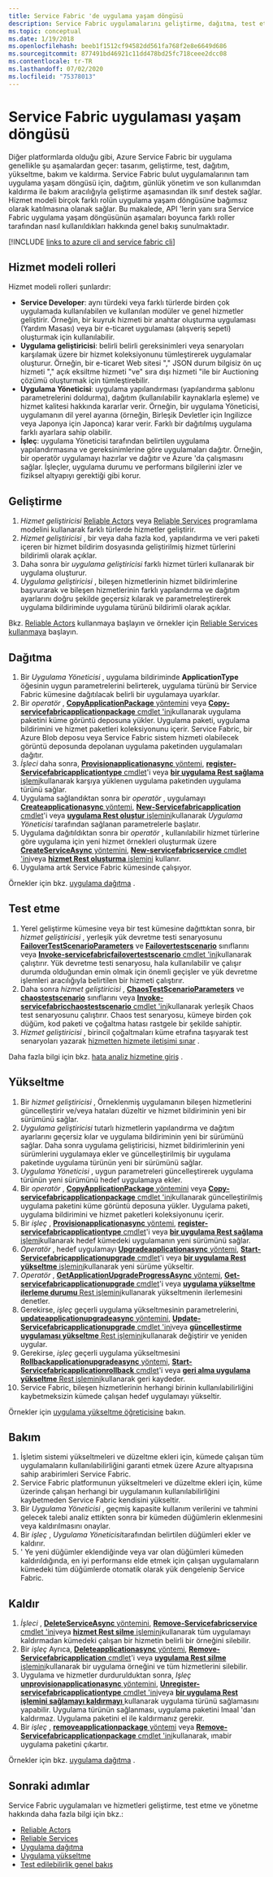 ```yaml
---
title: Service Fabric 'de uygulama yaşam döngüsü
description: Service Fabric uygulamalarını geliştirme, dağıtma, test etme, yükseltme, sürdürme ve kaldırma işlemleri açıklanmaktadır.
ms.topic: conceptual
ms.date: 1/19/2018
ms.openlocfilehash: beeb1f1512cf94582dd561fa768f2e8e6649d686
ms.sourcegitcommit: 877491bd46921c11dd478bd25fc718ceee2dcc08
ms.contentlocale: tr-TR
ms.lasthandoff: 07/02/2020
ms.locfileid: "75378013"
---
```

# <a name="service-fabric-application-lifecycle"></a>Service Fabric uygulaması yaşam döngüsü
Diğer platformlarda olduğu gibi, Azure Service Fabric bir uygulama genellikle şu aşamalardan geçer: tasarım, geliştirme, test, dağıtım, yükseltme, bakım ve kaldırma. Service Fabric bulut uygulamalarının tam uygulama yaşam döngüsü için, dağıtım, günlük yönetim ve son kullanımdan kaldırma ile bakım aracılığıyla geliştirme aşamasından ilk sınıf destek sağlar. Hizmet modeli birçok farklı rolün uygulama yaşam döngüsüne bağımsız olarak katılmasına olanak sağlar. Bu makalede, API 'lerin yanı sıra Service Fabric uygulama yaşam döngüsünün aşamaları boyunca farklı roller tarafından nasıl kullanıldıkları hakkında genel bakış sunulmaktadır.

[!INCLUDE [links to azure cli and service fabric cli](../../includes/service-fabric-sfctl.md)]

## <a name="service-model-roles"></a>Hizmet modeli rolleri
Hizmet modeli rolleri şunlardır:

* **Service Developer**: aynı türdeki veya farklı türlerde birden çok uygulamada kullanılabilen ve kullanılan modüler ve genel hizmetler geliştirir. Örneğin, bir kuyruk hizmeti bir anahtar oluşturma uygulaması (Yardım Masası) veya bir e-ticaret uygulaması (alışveriş sepeti) oluşturmak için kullanılabilir.
* **Uygulama geliştiricisi**: belirli belirli gereksinimleri veya senaryoları karşılamak üzere bir hizmet koleksiyonunu tümleştirerek uygulamalar oluşturur. Örneğin, bir e-ticaret Web sitesi "," JSON durum bilgisiz ön uç hizmeti "," açık eksiltme hizmeti "ve" sıra dışı hizmeti "ile bir Auctioning çözümü oluşturmak için tümleştirebilir.
* **Uygulama Yöneticisi**: uygulama yapılandırması (yapılandırma şablonu parametrelerini doldurma), dağıtım (kullanılabilir kaynaklarla eşleme) ve hizmet kalitesi hakkında kararlar verir. Örneğin, bir uygulama Yöneticisi, uygulamanın dil yerel ayarına (örneğin, Birleşik Devletler için Ingilizce veya Japonya için Japonca) karar verir. Farklı bir dağıtılmış uygulama farklı ayarlara sahip olabilir.
* **İşleç**: uygulama Yöneticisi tarafından belirtilen uygulama yapılandırmasına ve gereksinimlerine göre uygulamaları dağıtır. Örneğin, bir operatör uygulamayı hazırlar ve dağıtır ve Azure 'da çalışmasını sağlar. İşleçler, uygulama durumu ve performans bilgilerini izler ve fiziksel altyapıyı gerektiği gibi korur.

## <a name="develop"></a>Geliştirme
1. *Hizmet geliştiricisi* [Reliable Actors](service-fabric-reliable-actors-introduction.md) veya [Reliable Services](service-fabric-reliable-services-introduction.md) programlama modelini kullanarak farklı türlerde hizmetler geliştirir.
2. *Hizmet geliştiricisi* , bir veya daha fazla kod, yapılandırma ve veri paketi içeren bir hizmet bildirim dosyasında geliştirilmiş hizmet türlerini bildirimli olarak açıklar.
3. Daha sonra bir *uygulama geliştiricisi* farklı hizmet türleri kullanarak bir uygulama oluşturur.
4. *Uygulama geliştiricisi* , bileşen hizmetlerinin hizmet bildirimlerine başvurarak ve bileşen hizmetlerinin farklı yapılandırma ve dağıtım ayarlarını doğru şekilde geçersiz kılarak ve parametreleştirerek uygulama bildiriminde uygulama türünü bildirimli olarak açıklar.

Bkz. [Reliable Actors](service-fabric-reliable-actors-get-started.md) kullanmaya başlayın ve örnekler için [Reliable Services kullanmaya](service-fabric-reliable-services-quick-start.md) başlayın.

## <a name="deploy"></a>Dağıtma
1. Bir *Uygulama Yöneticisi* , uygulama bildiriminde **ApplicationType** öğesinin uygun parametrelerini belirterek, uygulama türünü bir Service Fabric kümesine dağıtılacak belirli bir uygulamaya uyarkılar.
2. Bir *operatör* , [ **CopyApplicationPackage** yöntemini](https://docs.microsoft.com/dotnet/api/system.fabric.fabricclient.applicationmanagementclient) veya [ **Copy-servicefabricapplicationpackage** cmdlet 'ini](/powershell/module/servicefabric/copy-servicefabricapplicationpackage?view=azureservicefabricps)kullanarak uygulama paketini küme görüntü deposuna yükler. Uygulama paketi, uygulama bildirimini ve hizmet paketleri koleksiyonunu içerir. Service Fabric, bir Azure Blob deposu veya Service Fabric sistem hizmeti olabilecek görüntü deposunda depolanan uygulama paketinden uygulamaları dağıtır.
3. *İşleci* daha sonra, [ **Provisionapplicationasync** yöntemi](https://docs.microsoft.com/dotnet/api/system.fabric.fabricclient.applicationmanagementclient), [ **register-Servicefabricapplicationtype** cmdlet](https://docs.microsoft.com/powershell/module/servicefabric/register-servicefabricapplicationtype)'i veya [ **bir uygulama Rest sağlama** işlemi](https://docs.microsoft.com/rest/api/servicefabric/provision-an-application)kullanarak karşıya yüklenen uygulama paketinden uygulama türünü sağlar.
4. Uygulama sağlandıktan sonra bir *operatör* , uygulamayı [ **Createapplicationasync** yöntemi](https://docs.microsoft.com/dotnet/api/system.fabric.fabricclient.applicationmanagementclient), [ **New-Servicefabricapplication** cmdlet](https://docs.microsoft.com/powershell/module/servicefabric/new-servicefabricapplication)'i veya [ **uygulama Rest oluştur** işlemini](https://docs.microsoft.com/rest/api/servicefabric/create-an-application)kullanarak *Uygulama Yöneticisi* tarafından sağlanan parametrelerle başlatır.
5. Uygulama dağıtıldıktan sonra bir *operatör* , kullanılabilir hizmet türlerine göre uygulama için yeni hizmet örnekleri oluşturmak üzere [ **CreateServiceAsync** yöntemini](https://docs.microsoft.com/dotnet/api/system.fabric.fabricclient.servicemanagementclient), [ **New-servicefabricservice** cmdlet 'ini](https://docs.microsoft.com/powershell/module/servicefabric/new-servicefabricservice)veya [ **hizmet Rest oluşturma** işlemini](https://docs.microsoft.com/rest/api/servicefabric/create-a-service) kullanır.
6. Uygulama artık Service Fabric kümesinde çalışıyor.

Örnekler için bkz. [uygulama dağıtma](service-fabric-deploy-remove-applications.md) .

## <a name="test"></a>Test etme
1. Yerel geliştirme kümesine veya bir test kümesine dağıttıktan sonra, bir *hizmet geliştiricisi* , yerleşik yük devretme testi senaryosunu [**FailoverTestScenarioParameters**](https://docs.microsoft.com/dotnet/api/system.fabric.testability.scenario.failovertestscenarioparameters) ve [**Failovertestscenario**](https://docs.microsoft.com/dotnet/api/system.fabric.testability.scenario.failovertestscenario) sınıflarını veya [ **Invoke-servicefabricfailovertestscenario** cmdlet 'ini](/powershell/module/servicefabric/invoke-servicefabricfailovertestscenario?view=azureservicefabricps)kullanarak çalıştırır. Yük devretme testi senaryosu, hala kullanılabilir ve çalışır durumda olduğundan emin olmak için önemli geçişler ve yük devretme işlemleri aracılığıyla belirtilen bir hizmeti çalıştırır.
2. Daha sonra *hizmet geliştiricisi* , [**ChaosTestScenarioParameters**](https://docs.microsoft.com/dotnet/api/system.fabric.testability.scenario.chaostestscenarioparameters) ve [**chaostestscenario**](https://docs.microsoft.com/dotnet/api/system.fabric.testability.scenario.chaostestscenario) sınıflarını veya [ **Invoke-servicefabricchaostestscenario** cmdlet 'ini](/powershell/module/servicefabric/invoke-servicefabricchaostestscenario?view=azureservicefabricps)kullanarak yerleşik Chaos test senaryosunu çalıştırır. Chaos test senaryosu, kümeye birden çok düğüm, kod paketi ve çoğaltma hatası rastgele bir şekilde sahiptir.
3. *Hizmet geliştiricisi* , birincil çoğaltmaları küme etrafına taşıyarak test senaryoları yazarak [hizmetten hizmete iletişimi sınar](service-fabric-testability-scenarios-service-communication.md) .

Daha fazla bilgi için bkz. [hata analiz hizmetine giriş](service-fabric-testability-overview.md) .

## <a name="upgrade"></a>Yükseltme
1. Bir *hizmet geliştiricisi* , Örneklenmiş uygulamanın bileşen hizmetlerini güncelleştirir ve/veya hataları düzeltir ve hizmet bildiriminin yeni bir sürümünü sağlar.
2. *Uygulama geliştiricisi* tutarlı hizmetlerin yapılandırma ve dağıtım ayarlarını geçersiz kılar ve uygulama bildiriminin yeni bir sürümünü sağlar. Daha sonra uygulama geliştiricisi, hizmet bildirimlerinin yeni sürümlerini uygulamaya ekler ve güncelleştirilmiş bir uygulama paketinde uygulama türünün yeni bir sürümünü sağlar.
3. *Uygulama Yöneticisi* , uygun parametreleri güncelleştirerek uygulama türünün yeni sürümünü hedef uygulamaya ekler.
4. Bir *operatör* , [ **CopyApplicationPackage** yöntemini](https://docs.microsoft.com/dotnet/api/system.fabric.fabricclient.applicationmanagementclient) veya [ **Copy-servicefabricapplicationpackage** cmdlet 'ini](/powershell/module/servicefabric/copy-servicefabricapplicationpackage?view=azureservicefabricps)kullanarak güncelleştirilmiş uygulama paketini küme görüntü deposuna yükler. Uygulama paketi, uygulama bildirimini ve hizmet paketleri koleksiyonunu içerir.
5. Bir *işleç* , [ **Provisionapplicationasync** yöntemi](https://docs.microsoft.com/dotnet/api/system.fabric.fabricclient.applicationmanagementclient), [ **register-servicefabricapplicationtype** cmdlet](https://docs.microsoft.com/powershell/module/servicefabric/register-servicefabricapplicationtype)'i veya [ **bir uygulama Rest sağlama** işlemi](https://docs.microsoft.com/rest/api/servicefabric/provision-an-application)kullanarak hedef kümedeki uygulamanın yeni sürümünü sağlar.
6. *Operatör* , hedef uygulamayı [ **Upgradeapplicationasync** yöntemi](https://docs.microsoft.com/dotnet/api/system.fabric.fabricclient.applicationmanagementclient), [ **Start-Servicefabricapplicationupgrade** cmdlet](https://docs.microsoft.com/powershell/module/servicefabric/start-servicefabricapplicationupgrade)'i veya [ **bir uygulama Rest yükseltme** işlemini](https://docs.microsoft.com/rest/api/servicefabric/upgrade-an-application)kullanarak yeni sürüme yükseltir.
7. *Operatör* , [ **GetApplicationUpgradeProgressAsync** yöntemi](https://docs.microsoft.com/dotnet/api/system.fabric.fabricclient.applicationmanagementclient), [ **Get-servicefabricapplicationupgrade** cmdlet](https://docs.microsoft.com/powershell/module/servicefabric/get-servicefabricapplicationupgrade)'i veya [ **uygulama yükseltme ilerleme durumu** Rest işlemini](https://docs.microsoft.com/rest/api/servicefabric/get-the-progress-of-an-application-upgrade1)kullanarak yükseltmenin ilerlemesini denetler.
8. Gerekirse, *işleç* geçerli uygulama yükseltmesinin parametrelerini, [ **updateapplicationupgradeasync** yöntemini](https://docs.microsoft.com/dotnet/api/system.fabric.fabricclient.applicationmanagementclient), [ **Update-Servicefabricapplicationupgrade** cmdlet 'ini](https://docs.microsoft.com/powershell/module/servicefabric/update-servicefabricapplicationupgrade)veya [ **güncelleştirme uygulaması yükseltme** Rest işlemini](https://docs.microsoft.com/rest/api/servicefabric/update-an-application-upgrade)kullanarak değiştirir ve yeniden uygular.
9. Gerekirse, *işleç* geçerli uygulama yükseltmesini [ **Rollbackapplicationupgradeasync** yöntemi](https://docs.microsoft.com/dotnet/api/system.fabric.fabricclient.applicationmanagementclient), [ **Start-Servicefabricapplicationrollback** cmdlet](https://docs.microsoft.com/powershell/module/servicefabric/start-servicefabricapplicationrollback)'i veya [ **geri alma uygulama yükseltme** Rest işlemini](https://docs.microsoft.com/rest/api/servicefabric/rollback-an-application-upgrade)kullanarak geri kaydeder.
10. Service Fabric, bileşen hizmetlerinin herhangi birinin kullanılabilirliğini kaybetmeksizin kümede çalışan hedef uygulamayı yükseltir.

Örnekler için [uygulama yükseltme öğreticisine](service-fabric-application-upgrade-tutorial.md) bakın.

## <a name="maintain"></a>Bakım
1. İşletim sistemi yükseltmeleri ve düzeltme ekleri için, kümede çalışan tüm uygulamaların kullanılabilirliğini garanti etmek üzere Azure altyapısına sahip arabirimleri Service Fabric.
2. Service Fabric platformunun yükseltmeleri ve düzeltme ekleri için, küme üzerinde çalışan herhangi bir uygulamanın kullanılabilirliğini kaybetmeden Service Fabric kendisini yükseltir.
3. Bir *Uygulama Yöneticisi* , geçmiş kapasite kullanım verilerini ve tahmini gelecek talebi analiz ettikten sonra bir kümeden düğümlerin eklenmesini veya kaldırılmasını onaylar.
4. Bir *işleç* , *Uygulama Yöneticisi*tarafından belirtilen düğümleri ekler ve kaldırır.
5. ' Ye yeni düğümler eklendiğinde veya var olan düğümleri kümeden kaldırıldığında, en iyi performansı elde etmek için çalışan uygulamaların kümedeki tüm düğümlerde otomatik olarak yük dengelenip Service Fabric.

## <a name="remove"></a>Kaldır
1. *İşleci* , [ **DeleteServiceAsync** yöntemini](https://docs.microsoft.com/dotnet/api/system.fabric.fabricclient.servicemanagementclient), [ **Remove-Servicefabricservice** cmdlet 'ini](https://docs.microsoft.com/powershell/module/servicefabric/remove-servicefabricservice)veya [ **hizmet Rest silme** işlemini](https://docs.microsoft.com/rest/api/servicefabric/delete-a-service)kullanarak tüm uygulamayı kaldırmadan kümedeki çalışan bir hizmetin belirli bir örneğini silebilir.  
2. Bir *işleç* Ayrıca, [ **Deleteapplicationasync** yöntemi](https://docs.microsoft.com/dotnet/api/system.fabric.fabricclient.applicationmanagementclient), [ **Remove-Servicefabricapplication** cmdlet](https://docs.microsoft.com/powershell/module/servicefabric/remove-servicefabricapplication)'i veya [ **uygulama Rest silme** işlemini](https://docs.microsoft.com/rest/api/servicefabric/delete-an-application)kullanarak bir uygulama örneğini ve tüm hizmetlerini silebilir.
3. Uygulama ve hizmetler durdurulduktan sonra, *Işleç* [ **unprovisionapplicationasync** yöntemini](https://docs.microsoft.com/dotnet/api/system.fabric.fabricclient.applicationmanagementclient), [ **Unregister-servicefabricapplicationtype** cmdlet 'ini](https://docs.microsoft.com/powershell/module/servicefabric/unregister-servicefabricapplicationtype)veya [ **bir uygulama Rest işlemini sağlamayı kaldırmayı** ](https://docs.microsoft.com/rest/api/servicefabric/unprovision-an-application)kullanarak uygulama türünü sağlamasını yapabilir. Uygulama türünün sağlanması, uygulama paketini Imaal 'dan kaldırmaz. Uygulama paketini el ile kaldırmanız gerekir.
4. Bir *işleç* , [ **removeapplicationpackage** yöntemi](https://docs.microsoft.com/dotnet/api/system.fabric.fabricclient.applicationmanagementclient) veya [ **Remove-Servicefabricapplicationpackage** cmdlet 'ini](/powershell/module/servicefabric/remove-servicefabricapplicationpackage?view=azureservicefabricps)kullanarak, ımabir uygulama paketini çıkartır.

Örnekler için bkz. [uygulama dağıtma](service-fabric-deploy-remove-applications.md) .

## <a name="next-steps"></a>Sonraki adımlar
Service Fabric uygulamaları ve hizmetleri geliştirme, test etme ve yönetme hakkında daha fazla bilgi için bkz.:

* [Reliable Actors](service-fabric-reliable-actors-introduction.md)
* [Reliable Services](service-fabric-reliable-services-introduction.md)
* [Uygulama dağıtma](service-fabric-deploy-remove-applications.md)
* [Uygulama yükseltme](service-fabric-application-upgrade.md)
* [Test edilebilirlik genel bakış](service-fabric-testability-overview.md)
